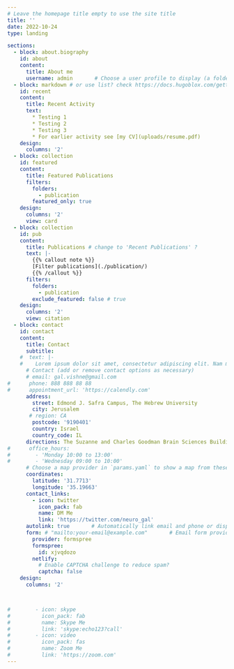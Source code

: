 ```yaml
---
# Leave the homepage title empty to use the site title
title: ''
date: 2022-10-24
type: landing

sections:
  - block: about.biography
    id: about
    content:
      title: About me
      username: admin       # Choose a user profile to display (a folder name within `content/authors/`)
  - block: markdown # or use list? check https://docs.hugoblox.com/getting-started/page-builder/
    id: recent
    content:
      title: Recent Activity
      text:
        * Testing 1
        * Testing 2
        * Testing 3
        * For earlier activity see [my CV](uploads/resume.pdf)
    design:
      columns: '2'
  - block: collection
    id: featured
    content:
      title: Featured Publications
      filters:
        folders:
          - publication
        featured_only: true
    design:
      columns: '2'
      view: card
  - block: collection
    id: pub
    content:
      title: Publications # change to 'Recent Publications' ?
      text: |-
        {{% callout note %}}
        [Filter publications](./publication/)
        {{% /callout %}}
      filters:
        folders:
          - publication
        exclude_featured: false # true
    design:
      columns: '2'
      view: citation
  - block: contact
    id: contact
    content:
      title: Contact
      subtitle:
    #  text: |-
    #    Lorem ipsum dolor sit amet, consectetur adipiscing elit. Nam mi diam, venenatis ut magna et, vehicula efficitur enim.
      # Contact (add or remove contact options as necessary)
      # email: gal.vishne@gmail.com
#      phone: 888 888 88 88
#      appointment_url: 'https://calendly.com'
      address:
        street: Edmond J. Safra Campus, The Hebrew University
        city: Jerusalem
       # region: CA
        postcode: '9190401'
        country: Israel
        country_code: IL
      directions: The Suzanne and Charles Goodman Brain Sciences Building
#      office_hours:
#        - 'Monday 10:00 to 13:00'
#        - 'Wednesday 09:00 to 10:00'
      # Choose a map provider in `params.yaml` to show a map from these coordinates
      coordinates:
        latitude: '31.7713' 
        longitude: '35.19663'   
      contact_links:
        - icon: twitter
          icon_pack: fab
          name: DM Me
          link: 'https://twitter.com/neuro_gal'
      autolink: true       # Automatically link email and phone or display as text?
      form: # "mailto:your-email@example.com"       # Email form provider
        provider: formspree
        formspree: 
          id: xjvqdozo
        netlify:
          # Enable CAPTCHA challenge to reduce spam?
          captcha: false
    design:
      columns: '2'



#        - icon: skype
#          icon_pack: fab
#          name: Skype Me
#          link: 'skype:echo123?call'
#        - icon: video
#          icon_pack: fas
#          name: Zoom Me
#          link: 'https://zoom.com'
---
```

